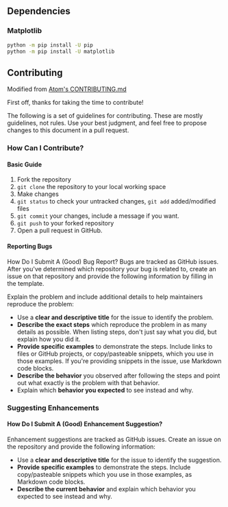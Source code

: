 ## Dependencies

### Matplotlib
```bash
python -m pip install -U pip
python -m pip install -U matplotlib
```

## Contributing

Modified from [Atom's CONTRIBUTING.md](https://github.com/atom/atom/blob/master/CONTRIBUTING.md#how-can-i-contribute)

First off, thanks for taking the time to contribute! 

The following is a set of guidelines for contributing. These are mostly
guidelines, not rules. Use your best judgment, and feel free to propose changes
to this document in a pull request.

### How Can I Contribute?

#### Basic Guide
1. Fork the repository
2. `git clone` the repository to your local working space
3. Make changes
4. `git status` to check your untracked changes, `git add` added/modified files
5. `git commit` your changes, include a message if you want.
6. `git push` to your forked repository
7. Open a pull request in GitHub.


#### Reporting Bugs

How Do I Submit A (Good) Bug Report?
Bugs are tracked as GitHub issues. After you've determined which repository your bug is related to, create an issue on that repository and provide the following information by filling in the template.

Explain the problem and include additional details to help maintainers reproduce the problem:

- Use a **clear and descriptive title** for the issue to identify the problem.
- **Describe the exact steps** which reproduce the problem in as many details as possible. When listing steps, don't just say what you did, but explain how you did it. 
- **Provide specific examples** to demonstrate the steps. Include links to files or GitHub projects, or copy/pasteable snippets, which you use in those examples. If you're providing snippets in the issue, use Markdown code blocks.
- **Describe the behavior** you observed after following the steps and point out what exactly is the problem with that behavior.
- Explain which **behavior you expected** to see instead and why.

### Suggesting Enhancements

#### How Do I Submit A (Good) Enhancement Suggestion?

Enhancement suggestions are tracked as GitHub issues. Create an issue on the repository and provide the following information:

- Use a **clear and descriptive title** for the issue to identify the suggestion.
- **Provide specific examples** to demonstrate the steps. Include copy/pasteable snippets which you use in those examples, as Markdown code blocks.
- **Describe the current behavior** and explain which behavior you expected to see instead and why.
